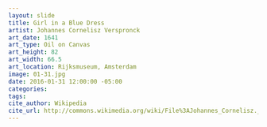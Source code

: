 ```yaml
---
layout: slide
title: Girl in a Blue Dress
artist: Johannes Cornelisz Verspronck
art_date: 1641
art_type: Oil on Canvas
art_height: 82
art_width: 66.5
art_location: Rijksmuseum, Amsterdam
image: 01-31.jpg
date: 2016-01-31 12:00:00 -05:00
categories:
tags:
cite_author: Wikipedia
cite_url: http://commons.wikimedia.org/wiki/File%3AJohannes_Cornelisz._Verspronck_-_Portret_van_een_meisje_in_het_blauw_-_Google_Art_Project.jpg
---
```

